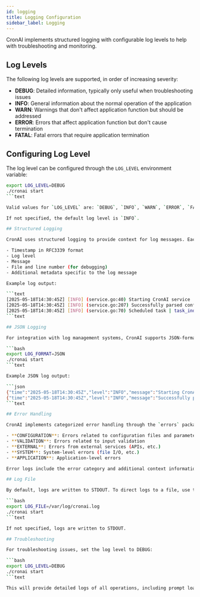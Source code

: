 ```yaml
---
id: logging
title: Logging Configuration
sidebar_label: Logging
---
```


CronAI implements structured logging with configurable log levels to help with troubleshooting and monitoring.

## Log Levels

The following log levels are supported, in order of increasing severity:

- **DEBUG**: Detailed information, typically only useful when troubleshooting issues
- **INFO**: General information about the normal operation of the application
- **WARN**: Warnings that don't affect application function but should be addressed
- **ERROR**: Errors that affect application function but don't cause termination
- **FATAL**: Fatal errors that require application termination

## Configuring Log Level

The log level can be configured through the `LOG_LEVEL` environment variable:

```bash
export LOG_LEVEL=DEBUG
./cronai start
```text

Valid values for `LOG_LEVEL` are: `DEBUG`, `INFO`, `WARN`, `ERROR`, `FATAL`.

If not specified, the default log level is `INFO`.

## Structured Logging

CronAI uses structured logging to provide context for log messages. Each log message includes:

- Timestamp in RFC3339 format
- Log level
- Message
- File and line number (for debugging)
- Additional metadata specific to the log message

Example log output:

```text
[2025-05-18T14:30:45Z] [INFO] (service.go:40) Starting CronAI service | config_path=/etc/cronai/cronai.config
[2025-05-18T14:30:45Z] [INFO] (service.go:207) Successfully parsed configuration file | path=/etc/cronai/cronai.config, task_count=3
[2025-05-18T14:30:45Z] [INFO] (service.go:70) Scheduled task | task_index=0, schedule=0 9 * * 1-5, model=claude, prompt=weekly_report, processor=email-team@company.com
```text

## JSON Logging

For integration with log management systems, CronAI supports JSON-formatted logs. To enable JSON logging, set the `LOG_FORMAT` environment variable to `JSON`:

```bash
export LOG_FORMAT=JSON
./cronai start
```text

Example JSON log output:

```json
{"time":"2025-05-18T14:30:45Z","level":"INFO","message":"Starting CronAI service","file":"service.go","line":40,"metadata":{"config_path":"/etc/cronai/cronai.config"}}
{"time":"2025-05-18T14:30:45Z","level":"INFO","message":"Successfully parsed configuration file","file":"service.go","line":207,"metadata":{"path":"/etc/cronai/cronai.config","task_count":3}}
```text

## Error Handling

CronAI implements categorized error handling through the `errors` package. Errors are categorized as:

- **CONFIGURATION**: Errors related to configuration files and parameters
- **VALIDATION**: Errors related to input validation
- **EXTERNAL**: Errors from external services (APIs, etc.)
- **SYSTEM**: System-level errors (file I/O, etc.)
- **APPLICATION**: Application-level errors

Error logs include the error category and additional context information to aid in troubleshooting.

## Log File

By default, logs are written to STDOUT. To direct logs to a file, use the `LOG_FILE` environment variable:

```bash
export LOG_FILE=/var/log/cronai.log
./cronai start
```text

If not specified, logs are written to STDOUT.

## Troubleshooting

For troubleshooting issues, set the log level to DEBUG:

```bash
export LOG_LEVEL=DEBUG
./cronai start
```text

This will provide detailed logs of all operations, including prompt loading, model execution, and response processing.
